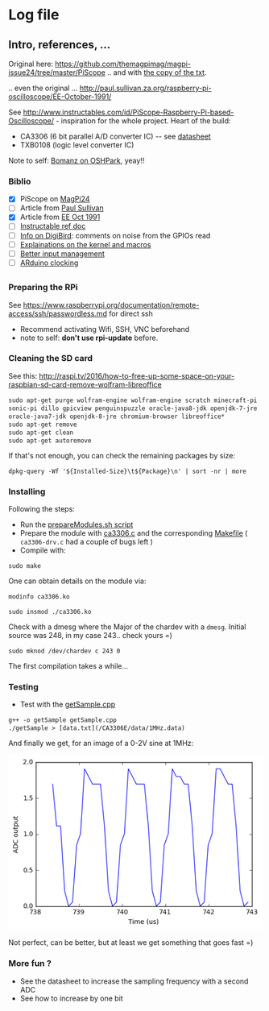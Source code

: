 # Log file

## Intro, references, ...

Original here: https://github.com/themagpimag/magpi-issue24/tree/master/PiScope .. and with [the copy of the txt](/CA3306E/code/piscope.txt).

.. even the original ... http://paul.sullivan.za.org/raspberry-pi-oscilloscope/EE-October-1991/

See http://www.instructables.com/id/PiScope-Raspberry-Pi-based-Oscilloscope/ - inspiration for the whole project. Heart of the build:
* CA3306 (6 bit parallel A/D converter IC) -- see [datasheet](/pdf/CA3306.pdf)
* TXB0108 (logic level converter IC) 

Note to self: [Bomanz on OSHPark](https://blog.oshpark.com/2017/04/15/high-speed-adc-phat-for-raspberry-pi/), yeay!!

### Biblio

- [x] PiScope on [MagPi24](https://github.com/themagpimag/magpi-issue24/tree/master/PiScope)
- [ ] Article from [Paul Sullivan](http://paul.sullivan.za.org/raspberry-pi-oscilloscope/)
- [x] Article from [EE Oct 1991](http://paul.sullivan.za.org/raspberry-pi-oscilloscope/EE-October-1991/)
- [ ] [Instructable ref doc](http://www.instructables.com/id/PiScope-Raspberry-Pi-based-Oscilloscope/ )
- [ ] [Info on DigiBird](https://digibird1.wordpress.com/raspberry-pi-as-an-oscilloscope-10-msps/): comments on noise from the GPIOs read
- [ ] [Explainations on the kernel and macros](http://www.pieter-jan.com/node/15)
- [ ] [Better input management](http://bobdavis321.blogspot.fr/2013/06/arduino-powered-3-million-samples-per.html)
- [ ] [ARduino clocking](http://www.nutsvolts.com/magazine/article/March2014_Davis	)

## 

### Preparing the RPi

See https://www.raspberrypi.org/documentation/remote-access/ssh/passwordless.md for direct ssh

* Recommend activating Wifi, SSH, VNC beforehand
* note to self: __don't use rpi-update__ before.

### Cleaning the SD card

See this: http://raspi.tv/2016/how-to-free-up-some-space-on-your-raspbian-sd-card-remove-wolfram-libreoffice

```
sudo apt-get purge wolfram-engine wolfram-engine scratch minecraft-pi sonic-pi dillo gpicview penguinspuzzle oracle-java8-jdk openjdk-7-jre oracle-java7-jdk openjdk-8-jre chromium-browser libreoffice*
sudo apt-get remove 
sudo apt-get clean
sudo apt-get autoremove
```

If that's not enough, you can check the remaining packages by size:

```
dpkg-query -Wf '${Installed-Size}\t${Package}\n' | sort -nr | more
```

### Installing

Following the steps:

* Run the [prepareModules.sh script](/CA3306E/code/prepareModules.sh)
* Prepare the module with [ca3306.c](/CA3306E/code/ca3306.c) and the corresponding [Makefile](/CA3306E/code/Makefile) ( `ca3306-drv.c` had a couple of bugs left ) 
* Compile with:

```
sudo make
```

One can obtain details on the module via:

```
modinfo ca3306.ko
```

```
sudo insmod ./ca3306.ko
```

Check with a dmesg where the Major of the chardev with a `dmesg`. Initial source was 248, in my case 243.. check yours =)

```
sudo mknod /dev/chardev c 243 0
```

The first compilation takes a while...

### Testing 


* Test with the [getSample.cpp](/CA3306E/code/getSample.cpp)

```
g++ -o getSample getSample.cpp
./getSample > [data.txt](/CA3306E/data/1MHz.data)
```

And finally we get, for an image of a 0-2V sine at 1MHz:

![](/images/20170422-FirstAcqs.png)

Not perfect, can be better, but at least we get something that goes fast =)

### More fun ?

* See the datasheet to increase the sampling frequency with a second ADC
* See how to increase by one bit


